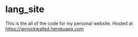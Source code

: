 # lang_site

This is the all of the code for my personal website. Hosted at https://jayrockwalled.herokuapp.com
